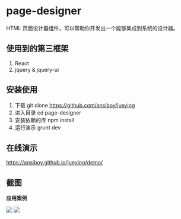 # page-designer
HTML 页面设计器组件，可以帮助你开发出一个能够集成到系统的设计器。

## 使用到的第三框架

1. React
1. jquery & jquery-ui

## 安装使用

1. 下载 git clone https://github.com/ansiboy/jueying
2. 进入目录 cd page-designer
3. 安装依赖的库 npm install
4. 运行演示 grunt dev

## 在线演示

https://ansiboy.github.io/jueying/demo/

## 截图

**应用案例**

![](https://ansiboy.github.io/jueying/1.png)
![](https://ansiboy.github.io/jueying/2.png)
